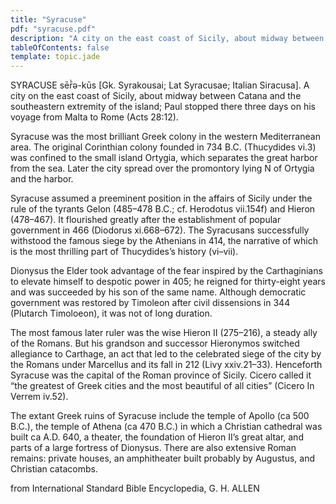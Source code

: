 ```yaml
---
title: "Syracuse"
pdf: "syracuse.pdf"
description: "A city on the east coast of Sicily, about midway between Catania and the southeastern extremity of the island; Paul stopped there three days on his voyage from Malta to Rome (Acts 28:12)."
tableOfContents: false
template: topic.jade
---
```


SYRACUSE sēr̄̀ə-kūs [Gk. Syrakousai; Lat Syracusae; Italian Siracusa]. A city on the east coast of Sicily, about midway between Catana and the southeastern extremity of the island; Paul stopped there three days on his voyage from Malta to Rome (Acts 28:12).

Syracuse was the most brilliant Greek colony in the western Mediterranean area. The original Corinthian colony founded in 734 B.C. (Thucydides vi.3) was confined to the small island Ortygia, which separates the great harbor from the sea. Later the city spread over the promontory lying N of Ortygia and the harbor.

Syracuse assumed a preeminent position in the affairs of Sicily under the rule of the tyrants Gelon (485–478 B.C.; cf. Herodotus vii.154f) and Hieron (478–467). It flourished greatly after the establishment of popular government in 466 (Diodorus xi.668–672). The Syracusans successfully withstood the famous siege by the Athenians in 414, the narrative of which is the most thrilling part of Thucydides’s history (vi–vii).

Dionysus the Elder took advantage of the fear inspired by the Carthaginians to elevate himself to despotic power in 405; he reigned for thirty-eight years and was succeeded by his son of the same name. Although democratic government was restored by Timoleon after civil dissensions in 344 (Plutarch Timoloeon), it was not of long duration.

The most famous later ruler was the wise Hieron II (275–216), a steady ally of the Romans. But his grandson and successor Hieronymos switched allegiance to Carthage, an act that led to the celebrated siege of the city by the Romans under Marcellus and its fall in 212 (Livy xxiv.21–33). Henceforth Syracuse was the capital of the Roman province of Sicily. Cicero called it “the greatest of Greek cities and the most beautiful of all cities” (Cicero In Verrem iv.52).

The extant Greek ruins of Syracuse include the temple of Apollo (ca 500 B.C.), the temple of Athena (ca 470 B.C.) in which a Christian cathedral was built ca A.D. 640, a theater, the foundation of Hieron II’s great altar, and parts of a large fortress of Dionysus. There are also extensive Roman remains: private houses, an amphitheater built probably by Augustus, and Christian catacombs.

from International Standard Bible Encyclopedia,   G. H. ALLEN

